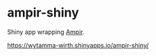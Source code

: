 # ampir-shiny

Shiny app wrapping [Ampir](https://github.com/Legana/ampir).

https://wytamma-wirth.shinyapps.io/ampir-shiny/

